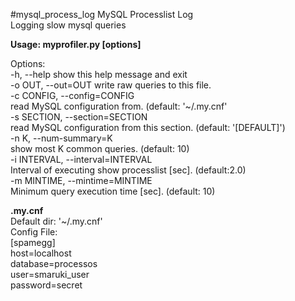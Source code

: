 #mysql_process_log
MySQL Processlist Log<br>
Logging slow mysql queries<br>

**Usage: myprofiler.py [options]** <br>

Options:<br>
  -h, --help            show this help message and exit<br>
  -o OUT, --out=OUT     write raw queries to this file.<br>
  -c CONFIG, --config=CONFIG<br>
                        read MySQL configuration from. (default: '~/.my.cnf'<br>
  -s SECTION, --section=SECTION<br>
                        read MySQL configuration from this section. (default: '[DEFAULT]')<br>
  -n K, --num-summary=K<br>
                        show most K common queries. (default: 10)<br>
  -i INTERVAL, --interval=INTERVAL<br>
                        Interval of executing show processlist [sec]. (default:2.0)<br>
  -m MINTIME, --mintime=MINTIME<br>
                        Minimum query execution time [sec]. (default: 10)<br>


**.my.cnf** <br>
Default dir: '~/.my.cnf'<br>
Config File:<br>
[spamegg]<br>
host=localhost<br>
database=processos<br>
user=smaruki_user<br>
password=secret<br>